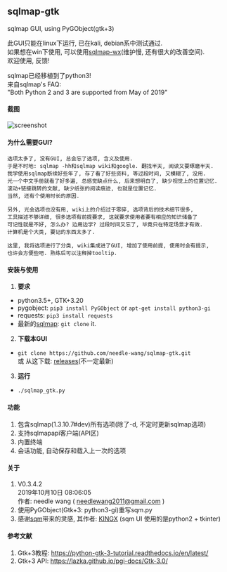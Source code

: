## sqlmap-gtk
sqlmap GUI, using PyGObject(gtk+3)  

此GUI只能在linux下运行, 已在kali, debian系中测试通过.  
如果想在win下使用, 可以使用[sqlmap-wx](https://github.com/needle-wang/sqlmap-wx/)(维护慢, 还有很大的改善空间).  
欢迎使用, 反馈!  

sqlmap已经移植到了python3!  
来自sqlmap's FAQ:  
"Both Python 2 and 3 are supported from May of 2019"  

#### 截图
![screenshot](https://github.com/needle-wang/sqlmap-gtk/blob/master/screenshots/sqlmap-ui1.png)

#### 为什么需要GUI?
    选项太多了, 没有GUI, 总会忘了选项, 含义及使用.
    于是不时地: sqlmap -hh和sqlmap wiki和google. 翻找半天, 阅读又要琢磨半天. 
    我学使用sqlmap断续好些年了, 存了看了好些资料, 等过段时间, 又模糊了, 没用.
    光一个中文手册就看了好多遍, 总感觉缺点什么, 后来想明白了, 缺少视觉上的位置记忆.
    滚动+链接跳转的文献, 缺少纸张的阅读痕迹, 也就是位置记忆.
    当然, 还有个使用时长的原因.

    另外, 光会选项也没有用, wiki上的介绍过于零碎, 选项背后的技术细节很多,
    工具描述不够详细, 很多选项有前提要求, 这就要求使用者要有相应的知识储备了
    可记性就是不好, 怎么办? 边用边学? 过段时间又忘了, 毕竟只在特定场景才有效.
    计算机是个大类, 要记的东西太多了.

    这里, 我将选项进行了分类, wiki集成进了GUI, 增加了使用前提, 使用时会有提示,
    也许会方便些吧. 熟练后可以注释掉tooltip.

#### 安装与使用
1. **要求**  
  - python3.5+, GTK+3.20  
  - pygobject: `pip3 install PyGObject` or `apt-get install python3-gi`  
  - requests: `pip3 install requests`  
  - 最新的[sqlmap](https://github.com/sqlmapproject/sqlmap): `git clone` it.  
2. **下载本GUI**  
  - `git clone https://github.com/needle-wang/sqlmap-gtk.git`  
  或 从这下载: [releases](https://github.com/needle-wang/sqlmap-gtk/releases/)(不一定最新)  
3. **运行**  
  - `./sqlmap_gtk.py`

#### 功能
1. 包含sqlmap(1.3.10.7#dev)所有选项(除了-d, 不定时更新sqlmap选项)  
2. 支持sqlmapapi客户端(API区)  
3. 内置终端  
4. 会话功能, 自动保存和载入上一次的选项  

#### 关于
1. V0.3.4.2  
   2019年10月10日 08:06:05  
   作者: needle wang ( needlewang2011@gmail.com )  
2. 使用PyGObject(Gtk+3: python3-gi)重写sqm.py  
3. 感谢[sqm](https://github.com/kxcode/gui-for-sqlmap)带来的灵感, 其作者: [KINGX](https://github.com/kxcode) (sqm UI 使用的是python2 + tkinter)  

#### 参考文献
1. Gtk+3教程: https://python-gtk-3-tutorial.readthedocs.io/en/latest/  
2. Gtk+3 API: https://lazka.github.io/pgi-docs/Gtk-3.0/  
